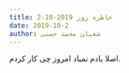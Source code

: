 ```yaml
---
title: خاطره روز 2019-10-2
date: 2019-10-2
author: شعبان محمد حسنی
---
```


اصلا یادم نمیاد امروز چی کار کردم.